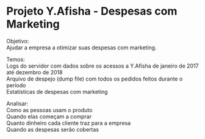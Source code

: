 # Projeto Y.Afisha - Despesas com Marketing

Objetivo: <br />
Ajudar a empresa a otimizar suas despesas com marketing.

Temos: <br />
Logs do servidor com dados sobre os acessos a Y.Afisha de janeiro de 2017 até dezembro de 2018 <br />
Arquivo de despejo (dump file) com todos os pedidos feitos durante o período <br />
Estatísticas de despesas com marketing <br />

Analisar: <br />
Como as pessoas usam o produto <br />
Quando elas começam a comprar <br />
Quanto dinheiro cada cliente traz para a empresa <br />
Quando as despesas serão cobertas
